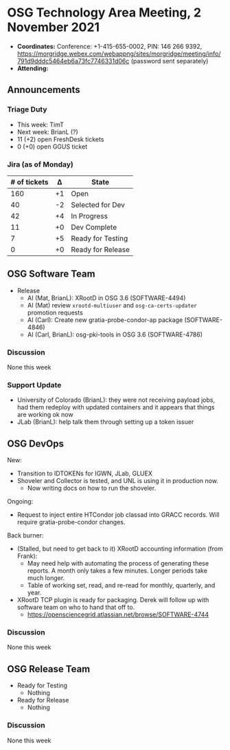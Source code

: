 # OSG Technology Area Meeting, 2 November 2021

-   **Coordinates:** Conference: +1-415-655-0002, PIN: 146 266 9392,
    <https://morgridge.webex.com/webappng/sites/morgridge/meeting/info/791d9dddc5464eb6a73fc7746331d06c> (password sent separately)
-   **Attending:** 

## Announcements

### Triage Duty

-   This week: TimT
-   Next week: BrianL (?)
-   11 (+2) open FreshDesk tickets
-   0 (+0) open GGUS ticket

### Jira (as of Monday)

| # of tickets | &Delta; | State             |
|--------------|---------|-------------------|
| 160          | +1      | Open              |
| 40           | -2      | Selected for Dev  |
| 42           | +4      | In Progress       |
| 11           | +0      | Dev Complete      |
| 7            | +5      | Ready for Testing |
| 0            | +0      | Ready for Release |

## OSG Software Team

-   Release
    -   AI (Mat, BrianL): XRootD in OSG 3.6 (SOFTWARE-4494)
    -   AI (Mat) review `xrootd-multiuser` and `osg-ca-certs-updater` promotion requests
    -   AI (Carl): Create new gratia-probe-condor-ap package (SOFTWARE-4846)
    -   AI (Carl, BrianL): osg-pki-tools in OSG 3.6 (SOFTWARE-4786)

### Discussion

None this week

### Support Update

-   University of Colorado (BrianL): they were not receiving payload jobs, had them redeploy with updated containers and
    it appears that things are working ok now
-   JLab (BrianL): help talk them through setting up a token issuer

## OSG DevOps

New:
-   Transition to IDTOKENs for IGWN, JLab, GLUEX
-   Shoveler and Collector is tested, and UNL is using it in production now.
    - Now writing docs on how to run the shoveler.

Ongoing:
-   Request to inject entire HTCondor job classad into GRACC records. Will require gratia-probe-condor changes.  

Back burner:
-   (Stalled, but need to get back to it) XRootD accounting information (from Frank):
    -   May need help with automating the process of generating these reports.  A month only takes a few minutes.  Longer periods take much longer.
    -   Table of working set, read, and re-read for monthly, quarterly, and year.
-   XRootD TCP plugin is ready for packaging.  Derek will follow up with software team on who to hand that off to.
    -   https://opensciencegrid.atlassian.net/browse/SOFTWARE-4744

### Discussion

None this week

## OSG Release Team

-   Ready for Testing
    -   Nothing
-   Ready for Release
    -   Nothing

### Discussion

None this week
